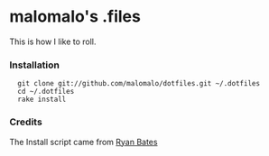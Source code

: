 malomalo's .files
=================

This is how I like to roll.

### Installation

      git clone git://github.com/malomalo/dotfiles.git ~/.dotfiles
      cd ~/.dotfiles
      rake install

### Credits

The Install script came from [Ryan Bates](http://github.com/ryanb/dotfiles)